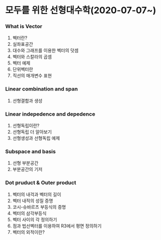 # 모두를 위한 선형대수학(2020-07-07~)
### What is Vector
1. 벡터란?
2. 실좌표공간
3. 대수와 그래프를 이용한 벡터의 덧셈
4. 벡터와 스칼라의 곱셈
5. 벡터 예제
6. 단위벡터란
7. 직선의 매개변수 표현


### Linear combination and span
1. 선형결합과 생성


### Linear indepedence and depedence
1. 선형독립이란?
2. 선형독립 더 알아보기
3. 선형생성과 선형독립 예제


### Subspace and basis
1. 선형 부분공간
2. 부분공간의 기저


### Dot pruduct & Outer product 
1. 벡터의 내걱과 벡터의 길이 
2. 벡터 내적의 성질 증명
3. 코시-슈바르츠 부등식의 증명
4. 벡터의 삼각부등식
5. 벡터 사이의 각 정의하기
6. 점과 법선벡터를 이용하여 R3에서 평면 정의하기
7. 벡터의 외적이란?
